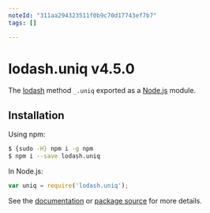 ```yaml
---
noteId: "311aa294323511f0b9c70d17743ef7b7"
tags: []

---
```


# lodash.uniq v4.5.0

The [lodash](https://lodash.com/) method `_.uniq` exported as a [Node.js](https://nodejs.org/) module.

## Installation

Using npm:
```bash
$ {sudo -H} npm i -g npm
$ npm i --save lodash.uniq
```

In Node.js:
```js
var uniq = require('lodash.uniq');
```

See the [documentation](https://lodash.com/docs#uniq) or [package source](https://github.com/lodash/lodash/blob/4.5.0-npm-packages/lodash.uniq) for more details.
